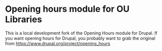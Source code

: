 Opening hours module for OU Libraries
===============================

This is a local development fork of the Opening Hours module for
Drupal. If you want opening hours for Drupal, you probably want to
grab the original from https://www.drupal.org/project/opening_hours


